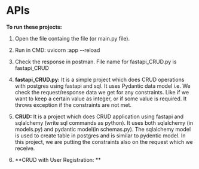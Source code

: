 # APIs

**To run these projects:**
1. Open the file containg the file (or main.py file).
2. Run in CMD: uvicorn <filename>:app --reload
3. Check the response in postman.
  File name for fastapi_CRUD.py is fastapi_CRUD





1. **fastapi_CRUD.py:** It is a simple project which does CRUD operations with postgres using fastapi and sql.
                        It uses Pydantic data model i.e. We check the request/response data we get for any constraints.
                        Like if we want to keep a certain value as integer, or if some value is required. It throws exception if the constraints are not met.

2. **CRUD:** It is a project which does CRUD application using fastapi and sqlalchemy (write sql commands as python).
             It uses both sqlalchemy (in models.py) and pydantic model(in schemas.py).
             The sqlalchemy model is used to create table in postgres and is similar to pydentic model.
             In this project, we are putting the constraints also on the request which we receive.
             
3. **CRUD with User Registration: ** 
